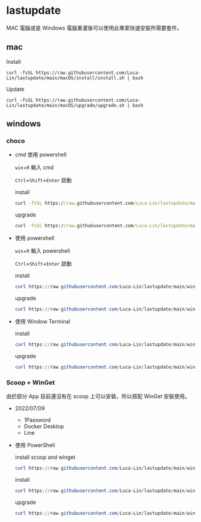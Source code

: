 # lastupdate
MAC 電腦或是 Windows 電腦重灌後可以使用此專案快速安裝所需要套件。

## mac

Install

```
curl -fsSL https://raw.githubusercontent.com/Luca-Lin/lastupdate/main/macOS/install/install.sh | bash
```

Update


```
curl -fsSL https://raw.githubusercontent.com/Luca-Lin/lastupdate/main/macOS/upgrade/upgrade.sh | bash
```

## windows

### choco

- cmd 使用 powershell

    `win`+`R` 輸入 cmd

    `Ctrl`+`Shift`+`Enter` 啟動

    install
    ```cmd
    curl -fsSL https://raw.githubusercontent.com/Luca-Lin/lastupdate/main/windows/choco/curl/curlInstall.ps1 | powershell
    ```

    upgrade
    ```cmd
    curl -fsSL https://raw.githubusercontent.com/Luca-Lin/lastupdate/main/windows/choco/curl/curlUpgrade.ps1 | powershell
    ```

- 使用 powershell

    `win`+`R` 輸入 powershell

    `Ctrl`+`Shift`+`Enter` 啟動

    install
    ```powershell
    curl https://raw.githubusercontent.com/Luca-Lin/lastupdate/main/windows/choco/curl/curlInstall.ps1 | Select -ExpandProperty Content | powershell
    ```

    upgrade
    ```powershell
    curl https://raw.githubusercontent.com/Luca-Lin/lastupdate/main/windows/choco/curl/curlUpgrade.ps1 | Select -ExpandProperty Content | powershell
    ```

- 使用 Window Terminal

    install
    ```powershell
    curl https://raw.githubusercontent.com/Luca-Lin/lastupdate/main/winodws/choco/install/install.ps1 -OutFile 'C:\TrunkStudio\allInOneScript\install.ps1' | wt PowerShell "Start-Process powershell '-File C:\TrunkStudio\allInOneScript\install.ps1' -Verb runAs"
    ```

    upgrade
    ```powershell
    curl https://raw.githubusercontent.com/Luca-Lin/lastupdate/main/windows/choco/upgrade/upgrade.ps1 -OutFile 'C:\TrunkStudio\allInOneScript\upgrade.ps1' | wt PowerShell "Start-Process powershell '-File C:\TrunkStudio\allInOneScript\upgrade.ps1' -Verb runAs"
    ```


### Scoop + WinGet

由於部分 App 目前還沒有在 scoop 上可以安裝，所以搭配 WinGet 安裝使用。
- 2022/07/09
    - 1Password
    - Docker Desktop
    - Line

- 使用 PowerShell

    install scoop and winget
    ```powershell
    curl https://raw.githubusercontent.com/Luca-Lin/lastupdate/main/windows/scoop_winget/scoop_winget.ps1 | Select -ExpandProperty Content | powershell
    ```

    install
    ```powershell
    curl https://raw.githubusercontent.com/Luca-Lin/lastupdate/main/windows/scoop_winget/install/install.ps1 | Select -ExpandProperty Content | powershell
    ```
    
    upgrade
    ```powershell
    curl https://raw.githubusercontent.com/Luca-Lin/lastupdate/main/windows/scoop_winget/upgrade/upgrade.ps1 | Select -ExpandProperty Content | powershell
    ```
